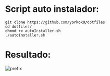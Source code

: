 # Script auto instalador:

```
git clone https://github.com/yorkox0/dotfiles
cd dotfiles/
chmod +x autoInstaller.sh
./autoInstaller.sh
```
# Resultado:

![prefix](https://i.postimg.cc/KjCnsmGK/2021-10-23-122604-1920x1080-scrot.png)
